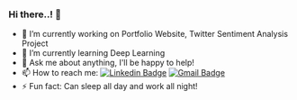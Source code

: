 ### Hi there..! 👋

<!--
**piyushP7pravin/piyushP7pravin** is a ✨ _special_ ✨ repository because its `README.md` (this file) appears on your GitHub profile.

Here are some ideas to get you started:
-->
- 🔭 I’m currently working on Portfolio Website, Twitter Sentiment Analysis Project
- 🌱 I’m currently learning Deep Learning
- 💬 Ask me about anything, I'll be happy to help!
- 📫 How to reach me: [![Linkedin Badge](https://img.shields.io/badge/-LinkedIn-blue?style=social&logo=Linkedin&logoColor=blue&link=https://www.linkedin.com/in/piyushp7pravin/)](https://www.linkedin.com/in/piyushp7pravin/)          [![Gmail Badge](https://img.shields.io/badge/-GMail-c14438?style=social&logo=Gmail&logoColor=red&link=mailto:piyushpravin1998@gmail.com)](mailto:piyushpravin1998@gmail.com)
- ⚡ Fun fact: Can sleep all day and work all night!


